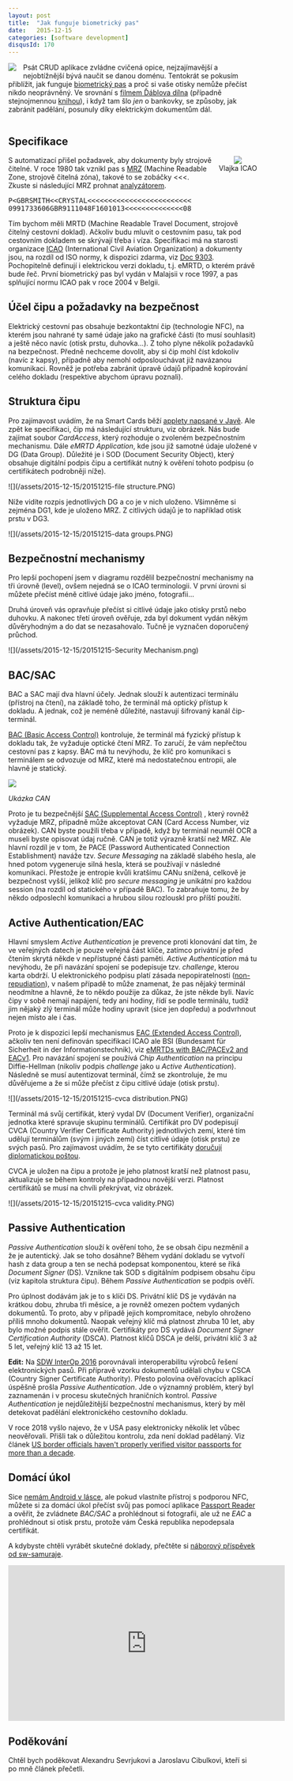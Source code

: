 ```yaml
---
layout: post
title:  "Jak funguje biometrický pas"
date:   2015-12-15
categories: [software development]
disqusId: 170
---
```

<img src="/assets/2015-12-15/20151215-passport.PNG" style="float: left; margin: 0 1em 1em 0; text-align: center;" />Psát CRUD aplikace zvládne
 cvičená opice, nejzajímavější a nejobtížnější bývá naučit se danou doménu. Tentokrát se pokusím přiblížit, jak funguje <a href="https://en.wikipedia.org/wiki/Biometric_passport">biometrický pas</a> a proč si vaše otisky nemůže přečíst nikdo neoprávněný. Ve srovnání s <a href="http://www.csfd.cz/film/230238-dablova-dilna/prehled/">filmem Ďáblova dílna</a> (případně stejnojmennou <a href="https://www.goodreads.com/book/show/17456731-blova-d-lna">knihou</a>),  i když tam šlo <em>jen</em> o bankovky, se způsoby, jak zabránit padělání, posunuly díky elektrickým dokumentům dál.
<!--more-->

<div style="clear:both"></div>

Specifikace
------

<div style="float: right; margin: 0 0 1em 1em; text-align: center;"><a href="https://en.wikipedia.org/wiki/File:Flag_of_ICAO.svg"><img src="https://upload.wikimedia.org/wikipedia/commons/thumb/3/3d/Flag_of_ICAO.svg/200px-Flag_of_ICAO.svg.png"></a><br/>Vlajka ICAO</div>S automatizací přišel požadavek, aby dokumenty byly strojově čitelné. V roce 1980 tak vznikl pas s <a href="https://en.wikipedia.org/wiki/Machine-readable_passport">MRZ</a> (Machine Readable Zone, strojově čitelná zóna), takové to se zobáčky &lt;&lt;&lt;. Zkuste si následující MRZ prohnat <a href="http://www.highprogrammer.com/cgi-bin/uniqueid/mrzpr">analyzátorem</a>.

<pre>
P&lt;GBRSMITH&lt;&lt;CRYSTAL&lt;&lt;&lt;&lt;&lt;&lt;&lt;&lt;&lt;&lt;&lt;&lt;&lt;&lt;&lt;&lt;&lt;&lt;&lt;&lt;&lt;&lt;&lt;&lt;&lt;
0991733606GBR9111048F1601013&lt;&lt;&lt;&lt;&lt;&lt;&lt;&lt;&lt;&lt;&lt;&lt;&lt;&lt;08
</pre>

Tím bychom měli MRTD (Machine Readable Travel Document, strojově čitelný cestovní doklad). Ačkoliv budu mluvit o cestovním pasu, tak pod cestovním dokladem se skrývají třeba i víza. Specifikaci má na starosti organizace <a href="https://en.wikipedia.org/wiki/International_Civil_Aviation_Organization">ICAO</a> (International Civil Aviation Organization) a dokumenty jsou, na rozdíl od ISO normy, k dispozici zdarma, viz <a href="http://www.icao.int/publications/pages/publication.aspx?docnum=9303">Doc 9303</a>. Pochopitelně definují i elektrickou verzi dokladu, t.j. eMRTD, o kterém právě bude řeč. První biometrický pas byl vydán v Malajsii v roce 1997, a pas splňující normu ICAO pak v roce 2004 v Belgii.

Účel čipu a požadavky na bezpečnost
------

Elektrický cestovní pas obsahuje bezkontaktní čip (technologie NFC), na kterém jsou nahrané ty samé údaje jako na grafické části (to musí souhlasit) a ještě něco navíc (otisk prstu, duhovka...). Z toho plyne několik požadavků na bezpečnost. Předně nechceme dovolit, aby si čip mohl číst kdokoliv (navíc z kapsy), případně aby nemohl odposlouchávat již navázanou komunikaci. Rovněž je potřeba zabránit úpravě údajů případně kopírování celého dokladu (respektive abychom úpravu poznali).

Struktura čipu
------

Pro zajímavost uvádím, že na Smart Cards běží <a href="https://en.wikipedia.org/wiki/Java_Card">applety napsané v Javě</a>. Ale zpět ke 
specifikaci, čip má následující strukturu, viz obrázek. Nás bude zajímat soubor <em>CardAccess</em>, který rozhoduje o zvoleném bezpečnostním 
mechanismu. Dále _eMRTD Application_, kde jsou již samotné údaje uložené v DG (Data Group). Důležité je i SOD (Document Security Object), který obsahuje digitální podpis čipu a certifikát nutný k ověření tohoto podpisu (o certifikátech podrobněji níže).

![](/assets/2015-12-15/20151215-file structure.PNG)

Níže vidíte rozpis jednotlivých DG a co je v nich uloženo. Všimněme si zejména DG1, kde je uloženo MRZ. Z citlivých údajů je to například otisk prstu v DG3.

![](/assets/2015-12-15/20151215-data groups.PNG)

Bezpečnostní mechanismy
------

Pro lepší pochopení jsem v diagramu rozdělil bezpečnostní mechanismy 
na tři úrovně (level), ovšem nejedná se o ICAO terminologii. V první úrovni si můžete přečíst méně citlivé údaje jako jméno, fotografii...

Druhá úroveň vás opravňuje přečíst si citlivé údaje jako otisky prstů nebo duhovku. A nakonec třetí úroveň ověřuje, zda byl dokument vydán někým důvěryhodným a do dat se nezasahovalo. Tučně je vyznačen doporučený průchod.

![](/assets/2015-12-15/20151215-Security Mechanism.png)

BAC/SAC
------

BAC a SAC mají dva hlavní účely. Jednak slouží k autentizaci terminálu (přístroj na čtení), na základě toho, že terminál má optický přístup k dokladu. A jednak, což je neméně důležité, nastavují šifrovaný kanál čip-terminál.

<a href="https://en.wikipedia.org/wiki/Basic_access_control">BAC (Basic Access Control)</a> kontroluje, že terminál má fyzický přístup k dokladu tak, že vyžaduje optické čtení MRZ. To zaručí, že vám nepřečtou cestovní pas z kapsy. BAC má tu nevýhodu, že klíč pro komunikaci s terminálem se odvozuje od MRZ, které má nedostatečnou entropii, ale hlavně je statický.

![](/assets/2015-12-15/20151215-can.PNG)

_Ukázka CAN_

Proto je tu bezpečnější <a href="https://en.wikipedia.org/wiki/Supplemental_access_control">SAC (Supplemental Access Control)</a> , který rovněž vyžaduje MRZ, případně může akceptovat CAN (Card Access Number, viz obrázek). CAN byste použili třeba v případě, když by terminál neuměl OCR a museli byste opisovat údaj ručně. CAN je totiž výrazně kratší než MRZ. Ale hlavní rozdíl je v tom, že PACE (Password Authenticated Connection Establishment) naváže tzv. <em>Secure Messaging</em> na základě slabého hesla, ale hned potom vygeneruje silná hesla, která se používají v následné komunikaci. Přestože je entropie kvůli kratšímu CANu snížená, celkově je bezpečnost vyšší, jelikož klíč pro <em>secure messaging</em> je unikátní pro každou session (na rozdíl od statického v případě BAC). To zabraňuje tomu, že by někdo odposlechl komunikaci a hrubou silou rozlouskl pro příští použití.

Active Authentication/EAC
------

Hlavní smyslem  <em>Active Authentication</em> je prevence proti klonování dat tím, že ve veřejných datech je pouze veřejná část klíče, zatímco privátní je před čtením skrytá někde v nepřístupné části paměti. <em>Active Authentication</em> má tu nevýhodu, že při navázání spojení se podepisuje tzv. <em>challenge</em>, kterou karta obdrží. U elektronického podpisu platí zásada nepopiratelnosti (<a href="https://en.wikipedia.org/wiki/Non-repudiation">non-repudiation</a>), v našem případě to může znamenat, že pas nějaký terminál neodmítne a hlavně, že to někdo použije za důkaz, že jste někde byli. Navíc čipy v sobě nemají napájení, tedy ani hodiny, řídí se podle terminálu, tudíž jim nějaký zlý terminál může hodiny upravit (sice jen dopředu) a podvrhnout nejen místo ale i čas.

Proto je k dispozici lepší mechanismus <a href="https://en.wikipedia.org/wiki/Extended_Access_Control">EAC (Extended Access Control)</a>, ačkoliv ten není definován specifikací ICAO ale BSI (Bundesamt für Sicherheit in der Informationstechnik), viz <a href="https://www.bsi.bund.de/EN/Publications/TechnicalGuidelines/TR03110/BSITR03110.html">eMRTDs with BAC/PACEv2 and EACv1</a>. Pro navázání spojení se používá <em>Chip Authentication</em> na principu Diffie-Hellman (nikoliv podpis <em>challenge</em> jako u <em>Active Authentication</em>). Následně se musí autentizovat terminál, čímž se zkontroluje, že mu důvěřujeme a že si může přečíst z čipu citlivé údaje (otisk prstu).

![](/assets/2015-12-15/20151215-cvca distribution.PNG)

Terminál má svůj certifikát, který vydal DV (Document Verifier), 
organizační jednotka které 
spravuje skupinu terminálů. Certifikát pro DV podepisují CVCA (Country Verifier Certificate Authority) jednotlivých zemí, které tím udělují terminálům (svým i jiných zemí) číst citlivé údaje (otisk prstu) ze svých pasů. Pro zajímavost uvádím, že se tyto certifikáty <a href="http://www.icao.int/Security/mrtd/Downloads/Technical%20Reports/CSCA%20Countersigning%20and%20Master%20List%20issuance%20Version%201.0.pdf">doručují diplomatickou poštou</a>.

CVCA je uložen na čipu a protože je jeho platnost kratší než platnost pasu, aktualizuje se během kontroly na případnou novější verzi. Platnost certifikátů se musí na chvíli překrývat, viz obrázek.

![](/assets/2015-12-15/20151215-cvca validity.PNG)

Passive Authentication
------

<em>Passive Authentication</em> slouží k ověření toho, že se obsah čipu nezměnil a že je autentický. Jak se toho dosáhne? Během vydání dokladu se vytvoří hash z data group a ten se nechá podepsat komponentou, které se říká <em>Document Signer</em> (DS). Vznikne tak SOD s digitálním podpisem obsahu čipu (viz kapitola struktura čipu). Během <em>Passive Authentication</em> se podpis ověří.

Pro úplnost dodávám jak je to s klíči DS. Privátní klíč DS je vydáván na krátkou dobu, zhruba tři měsíce, a je rovněž omezen počtem vydaných dokumentů. To proto, aby v případě jejich kompromitace, nebylo ohroženo příliš mnoho dokumentů. Naopak veřejný klíč má platnost zhruba 10 let, aby bylo možné podpis stále ověřit. Certifikáty pro DS vydává <em>Document Signer Certification Authority</em>&nbsp;(DSCA). Platnost klíčů DSCA je delší, privátní klíč 3 až 5 let, veřejný klíč 13 až 15 let.

<a name="SDW_InterOp_2016"></a><b>Edit:</b>
Na <a href="http://www.sdw2016.com/interop2016/">SDW InterOp 2016</a> porovnávali interoperabilitu výrobců řešení elektronických pasů. Při přípravě vzorku dokumentů udělali chybu v CSCA (Country Signer Certificate Authority). Přesto polovina ověřovacích aplikací úspěšně prošla <em>Passive Authentication</em>. Jde o významný problém, který byl zaznamenán i v procesu skutečných hraničních kontrol. <em>Passive Authentication</em> je nejdůležitější bezpečnostní mechanismus, který by měl detekovat padělání elektronického cestovního dokladu. 	

V roce 2018 vyšlo najevo, že v USA pasy elektronicky několik let vůbec neověřovali. Přišli tak o důležitou kontrolu, zda není doklad padělaný. Viz článek [US border officials haven't properly verified visitor passports for more than a decade](http://www.zdnet.com/article/us-border-officials-havent-been-properly-verifying-visitor-passports-for-over-a-decade/).

Domácí úkol
------

Sice <a href="/item/157">nemám Android v lásce</a>, ale pokud vlastníte přístroj s podporou NFC, můžete si za domácí úkol přečíst svůj pas pomocí aplikace <a href="https://play.google.com/store/apps/details?id=nl.innovalor.nfciddocshowcase">Passport Reader</a> a ověřit, že zvládnete <em>BAC/SAC</em> a prohlédnout si fotografii, ale už ne <em>EAC</em> a prohlédnout si otisk prstu, protože vám Česká republika nepodepsala certifikát.

A kdybyste chtěli vyrábět skutečné doklady, přečtěte si <a href="http://www.sw-samuraj.cz/2013/07/hledam-do-sveho-tymu-java-vyvojare.html">náborový příspěvek od sw-samuraje</a>.

<iframe width="560" height="315" src="https://www.youtube.com/embed/qdaVkDBvLGk" frameborder="0" allowfullscreen></iframe>

Poděkování
------
Chtěl bych poděkovat Alexandru Sevrjukovi a Jaroslavu Cibulkovi, kteří si po mně článek přečetli.
